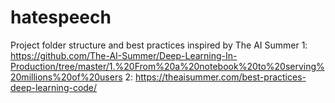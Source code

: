 # hatespeech

Project folder structure and best practices inspired by The AI Summer 
1: https://github.com/The-AI-Summer/Deep-Learning-In-Production/tree/master/1.%20From%20a%20notebook%20to%20serving%20millions%20of%20users
2: https://theaisummer.com/best-practices-deep-learning-code/
